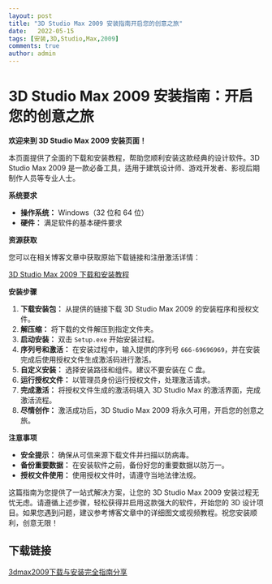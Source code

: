 ```yaml
---
layout: post
title: "3D Studio Max 2009 安装指南开启您的创意之旅"
date:   2022-05-15
tags: [安装,3D,Studio,Max,2009]
comments: true
author: admin
---
```

# 3D Studio Max 2009 安装指南：开启您的创意之旅

**欢迎来到 3D Studio Max 2009 安装页面！**

本页面提供了全面的下载和安装教程，帮助您顺利安装这款经典的设计软件。3D Studio Max 2009 是一款必备工具，适用于建筑设计师、游戏开发者、影视后期制作人员等专业人士。

**系统要求**

- **操作系统：** Windows（32 位和 64 位）
- **硬件：** 满足软件的基本硬件要求

**资源获取**

您可以在相关博客文章中获取原始下载链接和注册激活详情：

[3D Studio Max 2009 下载和安装教程](https://blog.csdn.net/yht0032/article/details/102604734)

**安装步骤**

1. **下载安装包：** 从提供的链接下载 3D Studio Max 2009 的安装程序和授权文件。
2. **解压缩：** 将下载的文件解压到指定文件夹。
3. **启动安装：** 双击 `Setup.exe` 开始安装过程。
4. **序列号和激活：** 在安装过程中，输入提供的序列号 `666-69696969`，并在安装完成后使用授权文件生成激活码进行激活。
5. **自定义安装：** 选择安装路径和组件。建议不要安装在 C 盘。
6. **运行授权文件：** 以管理员身份运行授权文件，处理激活请求。
7. **完成激活：** 将授权文件生成的激活码填入 3D Studio Max 的激活界面，完成激活流程。
8. **尽情创作：** 激活成功后，3D Studio Max 2009 将永久可用，开启您的创意之旅。

**注意事项**

- **安全提示：** 确保从可信来源下载文件并扫描以防病毒。
- **备份重要数据：** 在安装软件之前，备份好您的重要数据以防万一。
- **授权文件使用：** 使用授权文件时，请遵守当地法律法规。

这篇指南为您提供了一站式解决方案，让您的 3D Studio Max 2009 安装过程无忧无虑。请遵循上述步骤，轻松获得并启用这款强大的软件，开始您的 3D 设计项目。如果您遇到问题，建议参考博客文章中的详细图文或视频教程。祝您安装顺利，创意无限！

## 下载链接

[3dmax2009下载与安装完全指南分享](https://pan.quark.cn/s/936157c986c9)